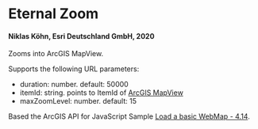 # Eternal Zoom
#### Niklas Köhn, Esri Deutschland GmbH, 2020

Zooms into ArcGIS MapView.

Supports the following URL parameters:
* duration: number. default: 50000
* itemId: string. points to ItemId of [ArcGIS MapView](http://www.arcgis.com)
* maxZoomLevel: number. default: 15

Based the ArcGIS API for JavaScript Sample [Load a basic WebMap - 4.14](https://developers.arcgis.com/javascript/latest/sample-code/webmap-basic/index.html).